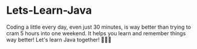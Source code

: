 # Lets-Learn-Java
Coding a little every day, even just 30 minutes, is way better than trying to cram 5 hours into one weekend. It helps you learn and remember things way better! Let's learn Java together! 🚀👩‍💻
